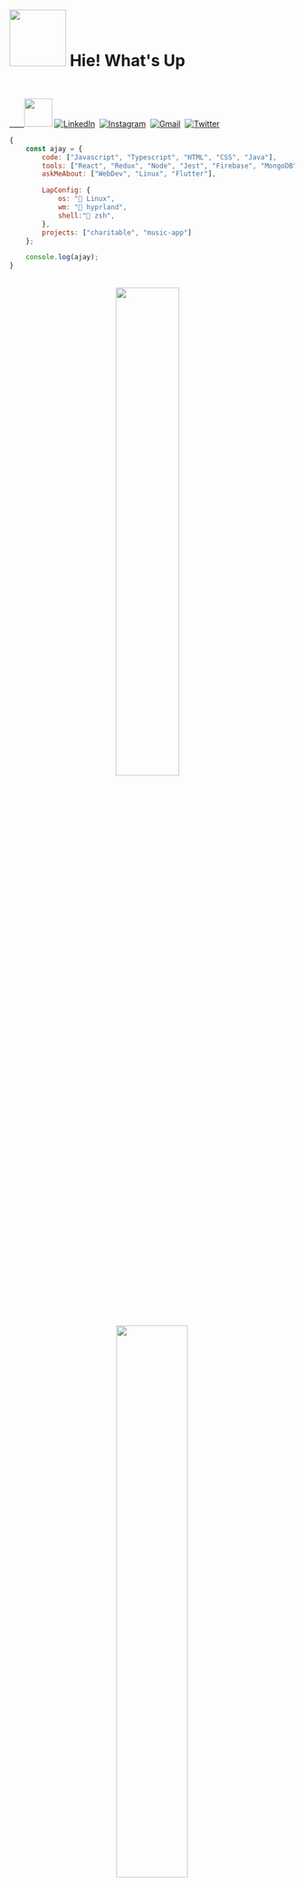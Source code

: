

# <img src="https://media.giphy.com/media/5nn6EiITHwpoPPpBVx/giphy.gif" width ="100px" > Hie! What's Up
  </br>


  
  ____<img src="https://media.giphy.com/media/s8sxoCrMsQP9C/giphy.gif" width = "50px">
  [![LinkedIn](https://img.shields.io/badge/linkedin-%230077B5.svg?style=for-the-badge&logo=linkedin&logoColor=white)](https://linkedin.com/in/Ajayvirmoti)&nbsp;
  [![Instagram](https://img.shields.io/badge/Instagram-%23E4405F.svg?style=for-the-badge&logo=Instagram&logoColor=white)](https://instagram.com/ajayvirmoti)&nbsp; 
  [![Gmail](https://img.shields.io/badge/Gmail-D14836?style=for-the-badge&logo=gmail&logoColor=white)](mailto:ajay.singh1_cs20@gla.ac.in)&nbsp;
  [![Twitter](https://img.shields.io/badge/Twitter-%231DA1F2.svg?style=for-the-badge&logo=Twitter&logoColor=white)](https://twitter.com/ajayvirmoti)&nbsp;


```javascript
{
    const ajay = {
        code: ["Javascript", "Typescript", "HTML", "CSS", "Java"],
        tools: ["React", "Redux", "Node", "Jest", "Firebase", "MongoDB"],
        askMeAbout: ["WebDev", "Linux", "Flutter"],

        LapConfig: {
            os: " Linux",
            wm: " hyprland",
            shell:" zsh",
        },
        projects: ["charitable", "music-app"]
    };

    console.log(ajay);
}

```




<br>

<div align="center">
    <img src="https://github-readme-stats.vercel.app/api?username=ajayvirmoti&theme=blue-green&show_icons=true" width = "47%" />
    &nbsp&nbsp&nbsp
    <img src="http://github-readme-streak-stats.herokuapp.com?user=ajayvirmoti&theme=dark&background=000000" width = "50%"/>  
</div>
<!-- <img src="https://visitor-badge.laobi.icu/badge?page_id=ajayvirmoti" width = "50%"/>   -->
